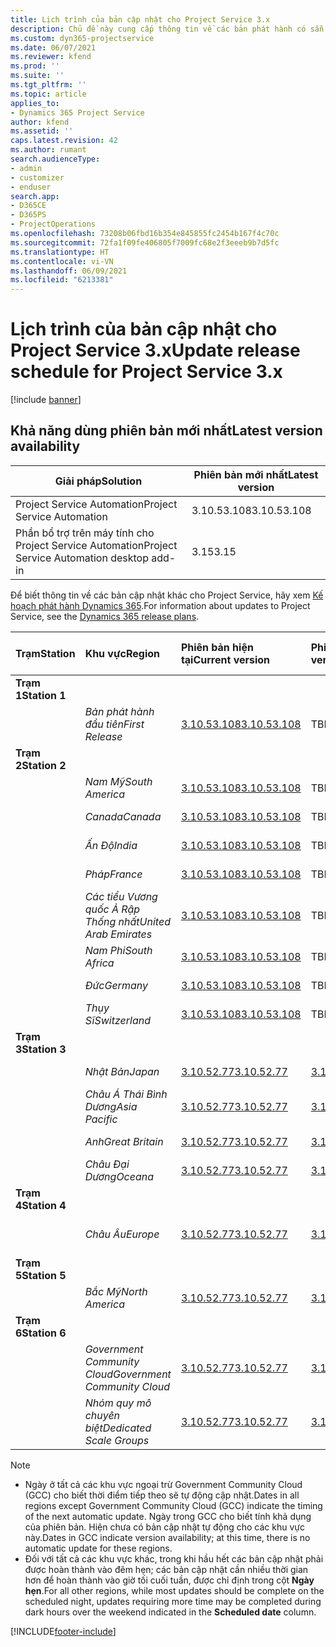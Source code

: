 ```yaml
---
title: Lịch trình của bản cập nhật cho Project Service 3.x
description: Chủ đề này cung cấp thông tin về các bản phát hành có sẵn và sắp tới của Dynamics 365 Project Service Automation.
ms.custom: dyn365-projectservice
ms.date: 06/07/2021
ms.reviewer: kfend
ms.prod: ''
ms.suite: ''
ms.tgt_pltfrm: ''
ms.topic: article
applies_to:
- Dynamics 365 Project Service
author: kfend
ms.assetid: ''
caps.latest.revision: 42
ms.author: rumant
search.audienceType:
- admin
- customizer
- enduser
search.app:
- D365CE
- D365PS
- ProjectOperations
ms.openlocfilehash: 73208b06fbd16b354e845855fc2454b167f4c70c
ms.sourcegitcommit: 72fa1f09fe406805f7009fc68e2f3eeeb9b7d5fc
ms.translationtype: HT
ms.contentlocale: vi-VN
ms.lasthandoff: 06/09/2021
ms.locfileid: "6213381"
---
```

# <a name="update-release-schedule-for-project-service-3x"></a><span data-ttu-id="b8e22-103">Lịch trình của bản cập nhật cho Project Service 3.x</span><span class="sxs-lookup"><span data-stu-id="b8e22-103">Update release schedule for Project Service 3.x</span></span>

[!include [banner](../includes/psa-now-project-operations.md)]

## <a name="latest-version-availability"></a><span data-ttu-id="b8e22-104">Khả năng dùng phiên bản mới nhất</span><span class="sxs-lookup"><span data-stu-id="b8e22-104">Latest version availability</span></span>

| <span data-ttu-id="b8e22-105">Giải pháp</span><span class="sxs-lookup"><span data-stu-id="b8e22-105">Solution</span></span>  | <span data-ttu-id="b8e22-106">Phiên bản mới nhất</span><span class="sxs-lookup"><span data-stu-id="b8e22-106">Latest version</span></span> |
|-------|----|
| <span data-ttu-id="b8e22-107">Project Service Automation</span><span class="sxs-lookup"><span data-stu-id="b8e22-107">Project Service Automation</span></span>    | <span data-ttu-id="b8e22-108">3.10.53.108</span><span class="sxs-lookup"><span data-stu-id="b8e22-108">3.10.53.108</span></span> |
| <span data-ttu-id="b8e22-109">Phần bổ trợ trên máy tính cho Project Service Automation</span><span class="sxs-lookup"><span data-stu-id="b8e22-109">Project Service Automation desktop add-in</span></span>                | <span data-ttu-id="b8e22-110">3.15</span><span class="sxs-lookup"><span data-stu-id="b8e22-110">3.15</span></span>          |

<span data-ttu-id="b8e22-111">Để biết thông tin về các bản cập nhật khác cho Project Service, hãy xem [Kế hoạch phát hành Dynamics 365](/dynamics365/release-plans/).</span><span class="sxs-lookup"><span data-stu-id="b8e22-111">For information about updates to Project Service, see the [Dynamics 365 release plans](/dynamics365/release-plans/).</span></span> 

| <span data-ttu-id="b8e22-112">Trạm</span><span class="sxs-lookup"><span data-stu-id="b8e22-112">Station</span></span>  | <span data-ttu-id="b8e22-113">Khu vực</span><span class="sxs-lookup"><span data-stu-id="b8e22-113">Region</span></span> | <span data-ttu-id="b8e22-114">Phiên bản hiện tại</span><span class="sxs-lookup"><span data-stu-id="b8e22-114">Current version</span></span> | <span data-ttu-id="b8e22-115">Phiên bản tiếp theo</span><span class="sxs-lookup"><span data-stu-id="b8e22-115">Next version</span></span> |  <span data-ttu-id="b8e22-116">Ngày đã lên lịch</span><span class="sxs-lookup"><span data-stu-id="b8e22-116">Scheduled date</span></span>
| :---   | :---   | :---   | :---   |:---   |         
|<span data-ttu-id="b8e22-117"><strong>Trạm 1</strong></span><span class="sxs-lookup"><span data-stu-id="b8e22-117"><strong>Station 1</strong></span></span> | |  |  | |
| | <span data-ttu-id="b8e22-118"><i>Bản phát hành đầu tiên</i></span><span class="sxs-lookup"><span data-stu-id="b8e22-118"><i>First Release</i></span></span> | [<span data-ttu-id="b8e22-119">3.10.53.108</span><span class="sxs-lookup"><span data-stu-id="b8e22-119">3.10.53.108</span></span>](whats-new-ur-32.md) | <span data-ttu-id="b8e22-120">TBD</span><span class="sxs-lookup"><span data-stu-id="b8e22-120">TBD</span></span> | <span data-ttu-id="b8e22-121">02/07/2021</span><span class="sxs-lookup"><span data-stu-id="b8e22-121">July 02, 2021</span></span>
|<span data-ttu-id="b8e22-122"><strong>Trạm 2</strong></span><span class="sxs-lookup"><span data-stu-id="b8e22-122"><strong>Station 2</strong></span></span> | |  |  | |
| | <span data-ttu-id="b8e22-123"><i>Nam Mỹ</i></span><span class="sxs-lookup"><span data-stu-id="b8e22-123"><i>South America</i></span></span> | [<span data-ttu-id="b8e22-124">3.10.53.108</span><span class="sxs-lookup"><span data-stu-id="b8e22-124">3.10.53.108</span></span>](whats-new-ur-32.md) | <span data-ttu-id="b8e22-125">TBD</span><span class="sxs-lookup"><span data-stu-id="b8e22-125">TBD</span></span> | <span data-ttu-id="b8e22-126">09/07/2021</span><span class="sxs-lookup"><span data-stu-id="b8e22-126">July 09, 2021</span></span>
| | <span data-ttu-id="b8e22-127"><i>Canada</i></span><span class="sxs-lookup"><span data-stu-id="b8e22-127"><i>Canada</i></span></span> | [<span data-ttu-id="b8e22-128">3.10.53.108</span><span class="sxs-lookup"><span data-stu-id="b8e22-128">3.10.53.108</span></span>](whats-new-ur-32.md) | <span data-ttu-id="b8e22-129">TBD</span><span class="sxs-lookup"><span data-stu-id="b8e22-129">TBD</span></span> | <span data-ttu-id="b8e22-130">09/07/2021</span><span class="sxs-lookup"><span data-stu-id="b8e22-130">July 09, 2021</span></span>
| | <span data-ttu-id="b8e22-131"><i>Ấn Độ</i></span><span class="sxs-lookup"><span data-stu-id="b8e22-131"><i>India</i></span></span> | [<span data-ttu-id="b8e22-132">3.10.53.108</span><span class="sxs-lookup"><span data-stu-id="b8e22-132">3.10.53.108</span></span>](whats-new-ur-32.md) | <span data-ttu-id="b8e22-133">TBD</span><span class="sxs-lookup"><span data-stu-id="b8e22-133">TBD</span></span> | <span data-ttu-id="b8e22-134">09/07/2021</span><span class="sxs-lookup"><span data-stu-id="b8e22-134">July 09, 2021</span></span>
| | <span data-ttu-id="b8e22-135"><i>Pháp</i></span><span class="sxs-lookup"><span data-stu-id="b8e22-135"><i>France</i></span></span> | [<span data-ttu-id="b8e22-136">3.10.53.108</span><span class="sxs-lookup"><span data-stu-id="b8e22-136">3.10.53.108</span></span>](whats-new-ur-32.md) | <span data-ttu-id="b8e22-137">TBD</span><span class="sxs-lookup"><span data-stu-id="b8e22-137">TBD</span></span> | <span data-ttu-id="b8e22-138">09/07/2021</span><span class="sxs-lookup"><span data-stu-id="b8e22-138">July 09, 2021</span></span>
| | <span data-ttu-id="b8e22-139"><i>Các tiểu Vương quốc Ả Rập Thống nhất</i></span><span class="sxs-lookup"><span data-stu-id="b8e22-139"><i>United Arab Emirates</i></span></span> | [<span data-ttu-id="b8e22-140">3.10.53.108</span><span class="sxs-lookup"><span data-stu-id="b8e22-140">3.10.53.108</span></span>](whats-new-ur-32.md) | <span data-ttu-id="b8e22-141">TBD</span><span class="sxs-lookup"><span data-stu-id="b8e22-141">TBD</span></span> | <span data-ttu-id="b8e22-142">09/07/2021</span><span class="sxs-lookup"><span data-stu-id="b8e22-142">July 09, 2021</span></span>
| | <span data-ttu-id="b8e22-143"><i>Nam Phi</i></span><span class="sxs-lookup"><span data-stu-id="b8e22-143"><i>South Africa</i></span></span> | [<span data-ttu-id="b8e22-144">3.10.53.108</span><span class="sxs-lookup"><span data-stu-id="b8e22-144">3.10.53.108</span></span>](whats-new-ur-32.md) | <span data-ttu-id="b8e22-145">TBD</span><span class="sxs-lookup"><span data-stu-id="b8e22-145">TBD</span></span> | <span data-ttu-id="b8e22-146">09/07/2021</span><span class="sxs-lookup"><span data-stu-id="b8e22-146">July 09, 2021</span></span>
| | <span data-ttu-id="b8e22-147"><i>Đức</i></span><span class="sxs-lookup"><span data-stu-id="b8e22-147"><i>Germany</i></span></span> | [<span data-ttu-id="b8e22-148">3.10.53.108</span><span class="sxs-lookup"><span data-stu-id="b8e22-148">3.10.53.108</span></span>](whats-new-ur-32.md) | <span data-ttu-id="b8e22-149">TBD</span><span class="sxs-lookup"><span data-stu-id="b8e22-149">TBD</span></span> | <span data-ttu-id="b8e22-150">09/07/2021</span><span class="sxs-lookup"><span data-stu-id="b8e22-150">July 09, 2021</span></span>
| | <span data-ttu-id="b8e22-151"><i>Thụy Sĩ</i></span><span class="sxs-lookup"><span data-stu-id="b8e22-151"><i>Switzerland</i></span></span> | [<span data-ttu-id="b8e22-152">3.10.53.108</span><span class="sxs-lookup"><span data-stu-id="b8e22-152">3.10.53.108</span></span>](whats-new-ur-32.md) | <span data-ttu-id="b8e22-153">TBD</span><span class="sxs-lookup"><span data-stu-id="b8e22-153">TBD</span></span> | <span data-ttu-id="b8e22-154">09/07/2021</span><span class="sxs-lookup"><span data-stu-id="b8e22-154">July 09, 2021</span></span>
|<span data-ttu-id="b8e22-155"><strong>Trạm 3</strong></span><span class="sxs-lookup"><span data-stu-id="b8e22-155"><strong>Station 3</strong></span></span> | |  |  | |
| | <span data-ttu-id="b8e22-156"><i>Nhật Bản</i></span><span class="sxs-lookup"><span data-stu-id="b8e22-156"><i>Japan</i></span></span> | [<span data-ttu-id="b8e22-157">3.10.52.77</span><span class="sxs-lookup"><span data-stu-id="b8e22-157">3.10.52.77</span></span>](whats-new-ur-31.md) | [<span data-ttu-id="b8e22-158">3.10.53.108</span><span class="sxs-lookup"><span data-stu-id="b8e22-158">3.10.53.108</span></span>](whats-new-ur-32.md) | <span data-ttu-id="b8e22-159">11/06/2021</span><span class="sxs-lookup"><span data-stu-id="b8e22-159">June 11, 2021</span></span>
| | <span data-ttu-id="b8e22-160"><i>Châu Á Thái Bình Dương</i></span><span class="sxs-lookup"><span data-stu-id="b8e22-160"><i>Asia Pacific</i></span></span> | [<span data-ttu-id="b8e22-161">3.10.52.77</span><span class="sxs-lookup"><span data-stu-id="b8e22-161">3.10.52.77</span></span>](whats-new-ur-31.md) | [<span data-ttu-id="b8e22-162">3.10.53.108</span><span class="sxs-lookup"><span data-stu-id="b8e22-162">3.10.53.108</span></span>](whats-new-ur-32.md) | <span data-ttu-id="b8e22-163">11/06/2021</span><span class="sxs-lookup"><span data-stu-id="b8e22-163">June 11, 2021</span></span>
| | <span data-ttu-id="b8e22-164"><i>Anh</i></span><span class="sxs-lookup"><span data-stu-id="b8e22-164"><i>Great Britain</i></span></span> | [<span data-ttu-id="b8e22-165">3.10.52.77</span><span class="sxs-lookup"><span data-stu-id="b8e22-165">3.10.52.77</span></span>](whats-new-ur-31.md) | [<span data-ttu-id="b8e22-166">3.10.53.108</span><span class="sxs-lookup"><span data-stu-id="b8e22-166">3.10.53.108</span></span>](whats-new-ur-32.md) | <span data-ttu-id="b8e22-167">11/06/2021</span><span class="sxs-lookup"><span data-stu-id="b8e22-167">June 11, 2021</span></span>
| | <span data-ttu-id="b8e22-168"><i>Châu Đại Dương</i></span><span class="sxs-lookup"><span data-stu-id="b8e22-168"><i>Oceana</i></span></span> | [<span data-ttu-id="b8e22-169">3.10.52.77</span><span class="sxs-lookup"><span data-stu-id="b8e22-169">3.10.52.77</span></span>](whats-new-ur-31.md) | [<span data-ttu-id="b8e22-170">3.10.53.108</span><span class="sxs-lookup"><span data-stu-id="b8e22-170">3.10.53.108</span></span>](whats-new-ur-32.md) | <span data-ttu-id="b8e22-171">11/06/2021</span><span class="sxs-lookup"><span data-stu-id="b8e22-171">June 11, 2021</span></span>
|<span data-ttu-id="b8e22-172"><strong>Trạm 4</strong></span><span class="sxs-lookup"><span data-stu-id="b8e22-172"><strong>Station 4</strong></span></span> | |  |  | |
| | <span data-ttu-id="b8e22-173"><i>Châu Âu</i></span><span class="sxs-lookup"><span data-stu-id="b8e22-173"><i>Europe</i></span></span> | [<span data-ttu-id="b8e22-174">3.10.52.77</span><span class="sxs-lookup"><span data-stu-id="b8e22-174">3.10.52.77</span></span>](whats-new-ur-31.md) | [<span data-ttu-id="b8e22-175">3.10.53.108</span><span class="sxs-lookup"><span data-stu-id="b8e22-175">3.10.53.108</span></span>](whats-new-ur-32.md) | <span data-ttu-id="b8e22-176">Ngày 18 tháng 6 năm 2021</span><span class="sxs-lookup"><span data-stu-id="b8e22-176">June 18, 2021</span></span>
|<span data-ttu-id="b8e22-177"><strong>Trạm 5</strong></span><span class="sxs-lookup"><span data-stu-id="b8e22-177"><strong>Station 5</strong></span></span> | |  |  | |
| | <span data-ttu-id="b8e22-178"><i>Bắc Mỹ</i></span><span class="sxs-lookup"><span data-stu-id="b8e22-178"><i>North America</i></span></span> | [<span data-ttu-id="b8e22-179">3.10.52.77</span><span class="sxs-lookup"><span data-stu-id="b8e22-179">3.10.52.77</span></span>](whats-new-ur-31.md) | [<span data-ttu-id="b8e22-180">3.10.53.108</span><span class="sxs-lookup"><span data-stu-id="b8e22-180">3.10.53.108</span></span>](whats-new-ur-32.md) | <span data-ttu-id="b8e22-181">25/06/2021</span><span class="sxs-lookup"><span data-stu-id="b8e22-181">June 25, 2021</span></span>
|<span data-ttu-id="b8e22-182"><strong>Trạm 6</strong></span><span class="sxs-lookup"><span data-stu-id="b8e22-182"><strong>Station 6</strong></span></span> | |  |  | |
| | <span data-ttu-id="b8e22-183"><i>Government Community Cloud</i></span><span class="sxs-lookup"><span data-stu-id="b8e22-183"><i>Government Community Cloud</i></span></span> | [<span data-ttu-id="b8e22-184">3.10.52.77</span><span class="sxs-lookup"><span data-stu-id="b8e22-184">3.10.52.77</span></span>](whats-new-ur-31.md) | [<span data-ttu-id="b8e22-185">3.10.53.108</span><span class="sxs-lookup"><span data-stu-id="b8e22-185">3.10.53.108</span></span>](whats-new-ur-32.md) | <span data-ttu-id="b8e22-186">25/06/2021</span><span class="sxs-lookup"><span data-stu-id="b8e22-186">June 25, 2021</span></span>
| | <span data-ttu-id="b8e22-187"><i>Nhóm quy mô chuyên biệt</i></span><span class="sxs-lookup"><span data-stu-id="b8e22-187"><i>Dedicated Scale Groups</i></span></span> | [<span data-ttu-id="b8e22-188">3.10.52.77</span><span class="sxs-lookup"><span data-stu-id="b8e22-188">3.10.52.77</span></span>](whats-new-ur-31.md) | [<span data-ttu-id="b8e22-189">3.10.53.108</span><span class="sxs-lookup"><span data-stu-id="b8e22-189">3.10.53.108</span></span>](whats-new-ur-32.md) | <span data-ttu-id="b8e22-190">02/07/2021</span><span class="sxs-lookup"><span data-stu-id="b8e22-190">July 02, 2021</span></span>

>[!Note]
> - <span data-ttu-id="b8e22-191">Ngày ở tất cả các khu vực ngoại trừ Government Community Cloud (GCC) cho biết thời điểm tiếp theo sẽ tự động cập nhật.</span><span class="sxs-lookup"><span data-stu-id="b8e22-191">Dates in all regions except Government Community Cloud (GCC) indicate the timing of the next automatic update.</span></span> <span data-ttu-id="b8e22-192">Ngày trong GCC cho biết tính khả dụng của phiên bản. Hiện chưa có bản cập nhật tự động cho các khu vực này.</span><span class="sxs-lookup"><span data-stu-id="b8e22-192">Dates in GCC indicate version availability; at this time, there is no automatic update for these regions.</span></span>
> - <span data-ttu-id="b8e22-193">Đối với tất cả các khu vực khác, trong khi hầu hết các bản cập nhật phải được hoàn thành vào đêm hẹn; các bản cập nhật cần nhiều thời gian hơn để hoàn thành vào giờ tối cuối tuần, được chỉ định trong cột **Ngày hẹn**.</span><span class="sxs-lookup"><span data-stu-id="b8e22-193">For all other regions, while most updates should be complete on the scheduled night, updates requiring more time may be completed during dark hours over the weekend indicated in the **Scheduled date** column.</span></span>


[!INCLUDE[footer-include](../includes/footer-banner.md)]
